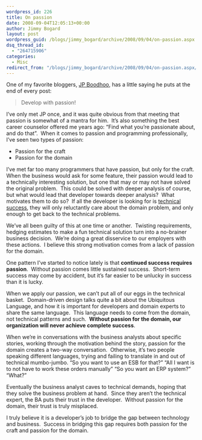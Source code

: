 ```yaml
---
wordpress_id: 226
title: On passion
date: 2008-09-04T12:05:13+00:00
author: Jimmy Bogard
layout: post
wordpress_guid: /blogs/jimmy_bogard/archive/2008/09/04/on-passion.aspx
dsq_thread_id:
  - "264715906"
categories:
  - Misc
redirect_from: "/blogs/jimmy_bogard/archive/2008/09/04/on-passion.aspx/"
---
```

One of my favorite bloggers, [JP Boodhoo](http://www.jpboodhoo.com/Home.oo), has a little saying he puts at the end of every post:

> Develop with passion!

I&#8217;ve only met JP once, and it was quite obvious from that meeting that passion is somewhat of a mantra for him.&nbsp; It&#8217;s also something the best career counselor offered me years ago: &#8220;Find what you&#8217;re passionate about, and do that&#8221;.&nbsp; When it comes to passion and programming professionally, I&#8217;ve seen two types of passion:

  * Passion for the craft
  * Passion for the domain

I&#8217;ve met far too many programmers that have passion, but only for the craft.&nbsp; When the business would ask for some feature, their passion would lead to a technically interesting solution, but one that may or may not have solved the original problem.&nbsp; This could be solved with deeper analysis of course, but what would lead that developer towards deeper analysis?&nbsp; What motivates them to do so?&nbsp; If all the developer is looking for is [technical success](http://www.lostechies.com/blogs/jimmy_bogard/archive/2008/08/19/on-good-design-and-defining-success.aspx), they will only reluctantly care about the domain problem, and only enough to get back to the technical problems.

We&#8217;ve all been guilty of this at one time or another.&nbsp; Twisting requirements, hedging estimates to make a fun technical solution turn into a no-brainer business decision.&nbsp; We&#8217;re doing a great disservice to our employers with these actions.&nbsp; I believe this strong motivation comes from a lack of passion for the domain.

One pattern I&#8217;ve started to notice lately is that **continued success requires passion**.&nbsp; Without passion comes little sustained success.&nbsp; Short-term success may come by accident, but it&#8217;s far easier to be unlucky in success than it is lucky.

When we apply our passion, we can&#8217;t put all of our eggs in the technical basket.&nbsp; Domain-driven design talks quite a bit about the Ubiquitous Language, and how it is important for developers and domain experts to share the same language.&nbsp; This language needs to come from the domain, not technical patterns and such.&nbsp; **Without passion for the domain, our organization will never achieve complete success**.

When we&#8217;re in conversations with the business analysts about specific stories, working through the motivation behind the story, passion for the domain creates a two-way conversation.&nbsp; Otherwise, it&#8217;s two people speaking different languages, trying and failing to translate in and out of technical mumbo-jumbo. &#8220;So you want to use an ESB for that?&#8221; &#8220;All I want is to not have to work these orders manually&#8221; &#8220;So you want an ERP system?&#8221; &#8220;What?&#8221;

Eventually the business analyst caves to technical demands, hoping that they solve the business problem at hand.&nbsp; Since they aren&#8217;t the technical expert, the BA puts their trust in the developer.&nbsp; Without passion for the domain, their trust is truly misplaced.

I truly believe it is a developer&#8217;s job to bridge the gap between technology and business.&nbsp; Success in bridging this gap requires both passion for the craft and passion for the domain.